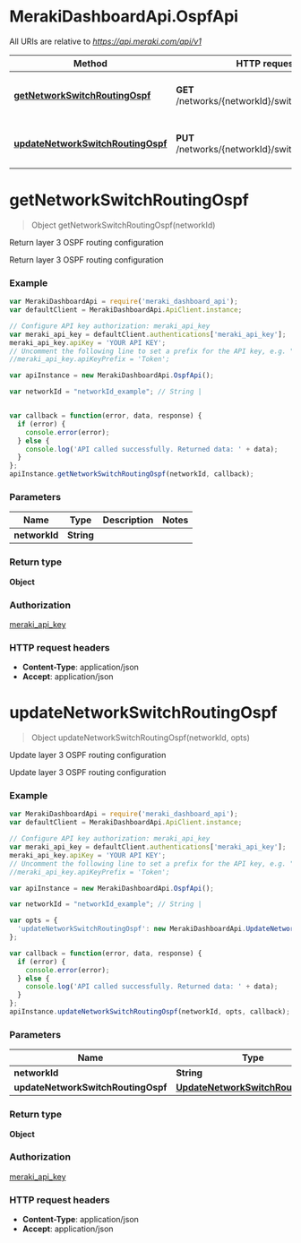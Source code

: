 # MerakiDashboardApi.OspfApi

All URIs are relative to *https://api.meraki.com/api/v1*

Method | HTTP request | Description
------------- | ------------- | -------------
[**getNetworkSwitchRoutingOspf**](OspfApi.md#getNetworkSwitchRoutingOspf) | **GET** /networks/{networkId}/switch/routing/ospf | Return layer 3 OSPF routing configuration
[**updateNetworkSwitchRoutingOspf**](OspfApi.md#updateNetworkSwitchRoutingOspf) | **PUT** /networks/{networkId}/switch/routing/ospf | Update layer 3 OSPF routing configuration


<a name="getNetworkSwitchRoutingOspf"></a>
# **getNetworkSwitchRoutingOspf**
> Object getNetworkSwitchRoutingOspf(networkId)

Return layer 3 OSPF routing configuration

Return layer 3 OSPF routing configuration

### Example
```javascript
var MerakiDashboardApi = require('meraki_dashboard_api');
var defaultClient = MerakiDashboardApi.ApiClient.instance;

// Configure API key authorization: meraki_api_key
var meraki_api_key = defaultClient.authentications['meraki_api_key'];
meraki_api_key.apiKey = 'YOUR API KEY';
// Uncomment the following line to set a prefix for the API key, e.g. "Token" (defaults to null)
//meraki_api_key.apiKeyPrefix = 'Token';

var apiInstance = new MerakiDashboardApi.OspfApi();

var networkId = "networkId_example"; // String | 


var callback = function(error, data, response) {
  if (error) {
    console.error(error);
  } else {
    console.log('API called successfully. Returned data: ' + data);
  }
};
apiInstance.getNetworkSwitchRoutingOspf(networkId, callback);
```

### Parameters

Name | Type | Description  | Notes
------------- | ------------- | ------------- | -------------
 **networkId** | **String**|  | 

### Return type

**Object**

### Authorization

[meraki_api_key](../README.md#meraki_api_key)

### HTTP request headers

 - **Content-Type**: application/json
 - **Accept**: application/json

<a name="updateNetworkSwitchRoutingOspf"></a>
# **updateNetworkSwitchRoutingOspf**
> Object updateNetworkSwitchRoutingOspf(networkId, opts)

Update layer 3 OSPF routing configuration

Update layer 3 OSPF routing configuration

### Example
```javascript
var MerakiDashboardApi = require('meraki_dashboard_api');
var defaultClient = MerakiDashboardApi.ApiClient.instance;

// Configure API key authorization: meraki_api_key
var meraki_api_key = defaultClient.authentications['meraki_api_key'];
meraki_api_key.apiKey = 'YOUR API KEY';
// Uncomment the following line to set a prefix for the API key, e.g. "Token" (defaults to null)
//meraki_api_key.apiKeyPrefix = 'Token';

var apiInstance = new MerakiDashboardApi.OspfApi();

var networkId = "networkId_example"; // String | 

var opts = { 
  'updateNetworkSwitchRoutingOspf': new MerakiDashboardApi.UpdateNetworkSwitchRoutingOspf() // UpdateNetworkSwitchRoutingOspf | 
};

var callback = function(error, data, response) {
  if (error) {
    console.error(error);
  } else {
    console.log('API called successfully. Returned data: ' + data);
  }
};
apiInstance.updateNetworkSwitchRoutingOspf(networkId, opts, callback);
```

### Parameters

Name | Type | Description  | Notes
------------- | ------------- | ------------- | -------------
 **networkId** | **String**|  | 
 **updateNetworkSwitchRoutingOspf** | [**UpdateNetworkSwitchRoutingOspf**](UpdateNetworkSwitchRoutingOspf.md)|  | [optional] 

### Return type

**Object**

### Authorization

[meraki_api_key](../README.md#meraki_api_key)

### HTTP request headers

 - **Content-Type**: application/json
 - **Accept**: application/json

